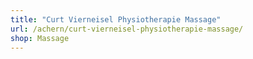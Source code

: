 ```yaml
---
title: "Curt Vierneisel Physiotherapie Massage"
url: /achern/curt-vierneisel-physiotherapie-massage/
shop: Massage
---
```

